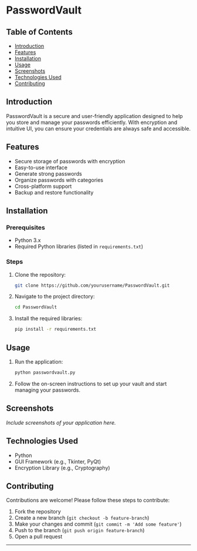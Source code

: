 # PasswordVault

## Table of Contents

- [Introduction](#introduction)
- [Features](#features)
- [Installation](#installation)
- [Usage](#usage)
- [Screenshots](#screenshots)
- [Technologies Used](#technologies-used)
- [Contributing](#contributing)

## Introduction

PasswordVault is a secure and user-friendly application designed to help you store and manage your passwords efficiently. With encryption and intuitive UI, you can ensure your credentials are always safe and accessible.

## Features

- Secure storage of passwords with encryption
- Easy-to-use interface
- Generate strong passwords
- Organize passwords with categories
- Cross-platform support
- Backup and restore functionality

## Installation

### Prerequisites

- Python 3.x
- Required Python libraries (listed in `requirements.txt`)

### Steps

1. Clone the repository:

   ```sh
   git clone https://github.com/yourusername/PasswordVault.git
   ```

2. Navigate to the project directory:

   ```sh
   cd PasswordVault
   ```

3. Install the required libraries:

   ```sh
   pip install -r requirements.txt
   ```

## Usage

1. Run the application:

   ```sh
   python passwordvault.py
   ```

2. Follow the on-screen instructions to set up your vault and start managing your passwords.

## Screenshots

*Include screenshots of your application here.*

## Technologies Used

- Python
- GUI Framework (e.g., Tkinter, PyQt)
- Encryption Library (e.g., Cryptography)

## Contributing

Contributions are welcome! Please follow these steps to contribute:

1. Fork the repository
2. Create a new branch (`git checkout -b feature-branch`)
3. Make your changes and commit (`git commit -m 'Add some feature'`)
4. Push to the branch (`git push origin feature-branch`)
5. Open a pull request


---
